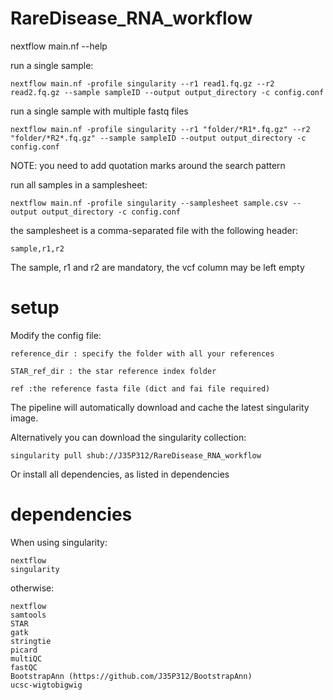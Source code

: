 # RareDisease_RNA_workflow

nextflow main.nf --help

run a single sample:

	nextflow main.nf -profile singularity --r1 read1.fq.gz --r2 read2.fq.gz --sample sampleID --output output_directory -c config.conf

run a single sample with multiple fastq files

	nextflow main.nf -profile singularity --r1 "folder/*R1*.fq.gz" --r2 "folder/*R2*.fq.gz" --sample sampleID --output output_directory -c config.conf

NOTE: you need to add quotation marks around the search pattern

run all samples in a samplesheet:

	nextflow main.nf -profile singularity --samplesheet sample.csv --output output_directory -c config.conf

the samplesheet is a comma-separated file with the following header:

	sample,r1,r2

The sample, r1 and r2 are mandatory, the vcf column may be left empty	

# setup
Modify the config file:

    reference_dir : specify the folder with all your references 

	STAR_ref_dir : the star reference index folder

	ref :the reference fasta file (dict and fai file required)

The pipeline will automatically download and cache the latest singularity image. 

Alternatively you can download the singularity collection:

	singularity pull shub://J35P312/RareDisease_RNA_workflow

Or install all dependencies, as listed in dependencies

# dependencies
When using singularity:

	nextflow
	singularity

otherwise:

	nextflow
	samtools
	STAR
	gatk
	stringtie
	picard
	multiQC
	fastQC
    BootstrapAnn (https://github.com/J35P312/BootstrapAnn)
    ucsc-wigtobigwig

